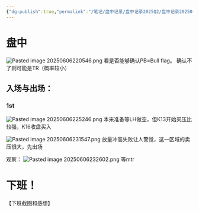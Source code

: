 ```yaml
---
{"dg-publish":true,"permalink":"/笔记/盘中记录/盘中记录2025Q2/盘中记录202506/20250606盘中记录/"}
---
```


# 盘中
![Pasted image 20250606220546.png](/img/user/%E5%9B%BE%E7%89%87%E5%AD%98%E6%94%BE%E5%9C%B0/Pasted%20image%2020250606220546.png)
看是否能够确认PB=Bull flag。
确认不了则可能是TR（概率较小）
## 入场与出场：
### 1st
![Pasted image 20250606225246.png](/img/user/%E5%9B%BE%E7%89%87%E5%AD%98%E6%94%BE%E5%9C%B0/Pasted%20image%2020250606225246.png)
本来准备等LH做空，但K13开始买压比较强，K16收盘买入

![Pasted image 20250606231547.png](/img/user/%E5%9B%BE%E7%89%87%E5%AD%98%E6%94%BE%E5%9C%B0/Pasted%20image%2020250606231547.png)
放量冲高失败让人警觉，这一区域的卖压很大，先出场

观察：
![Pasted image 20250606232602.png](/img/user/%E5%9B%BE%E7%89%87%E5%AD%98%E6%94%BE%E5%9C%B0/Pasted%20image%2020250606232602.png)
等mtr

# 下班！
【下班截图和感想】